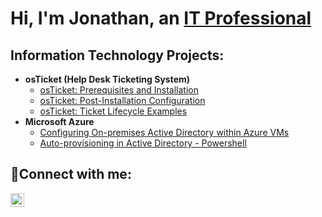 <h1>Hi, I'm Jonathan, an <a href="https://www.linkedin.com/in/jonathan-moon-444541262/">IT Professional</a></h1>

<h2>Information Technology Projects:</h2>

- <b>osTicket (Help Desk Ticketing System)</b>
  - [osTicket: Prerequisites and Installation](https://github.com/JMoon4108/osTicket-installation)
  - [osTicket: Post-Installation Configuration](https://github.com/JMoon4108/osTicket-configuration)
  - [osTicket: Ticket Lifecycle Examples]()
- <b>Microsoft Azure</b>
  - [Configuring On-premises Active Directory within Azure VMs]()
  - [Auto-provisioning in Active Directory - Powershell]()

<h2>🤳Connect with me:</h2>
<a href="https://www.linkedin.com/in/jonathan-moon-444541262/">
  <img align="left" alt="Jonathan | LinkedIn" width="22px" src="https://cdn.jsdelivr.net/npm/simple-icons@v3/icons/linkedin.svg" />
</a>
